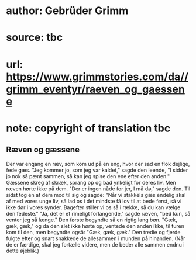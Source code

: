 # author: Gebrüder Grimm
# source: tbc
# url: https://www.grimmstories.com/da//grimm_eventyr/raeven_og_gaessene
# note: copyright of translation tbc

## Ræven og gæssene 

Der var engang en ræv, som kom ud på en eng, hvor der sad en flok
dejlige, fede gæs. "Jeg kommer jo, som jeg var kaldet," sagde den
leende, "I sidder jo nok så pænt sammen, så kan jeg spise den ene efter
den anden." Gæssene skreg af skræk, sprang op og bad ynkeligt for deres
liv. Men ræven hørte ikke på dem. "Der er ingen nåde for jer, I må
dø," sagde den. Til sidst tog en af dem mod til sig og sagde: "Når vi
stakkels gæs endelig skal af med vores unge liv, så lad os i det mindste
få lov til at bede først, så vi ikke dør i vores synder. Bagefter
stiller vi os så i række, så du kan vælge den fedeste." "Ja, det er et
rimeligt forlangende," sagde ræven, "bed kun, så venter jeg så
længe." Den første begyndte så en rigtig lang bøn. "Gæk, gæk, gæk,"
og da den slet ikke hørte op, ventede den anden ikke, til turen kom til
den, men begyndte også: "Gæk, gæk, gæk." Den tredie og fjerde fulgte
efter og snart snakkede de allesammen i munden på hinanden. (Når de er
færdige, skal jeg fortælle videre, men de beder alle sammen endnu i
dette øjeblik.)
